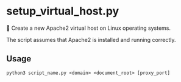 # setup_virtual_host.py
🔹 Create a new Apache2 virtual host on Linux operating systems.

The script assumes that Apache2 is installed and running correctly. 

## Usage
```
python3 script_name.py <domain> <document_root> [proxy_port]
```
